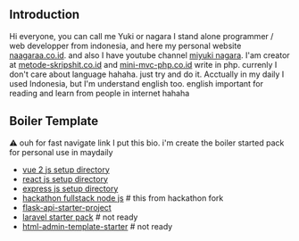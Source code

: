 <!--
**naagaraa/naagaraa** is a ✨ _special_ ✨ repository because its `README.md` (this file) appears on your GitHub profile.

Here are some ideas to get you started:

- 🔭 I’m currently working on ...
- 🌱 I’m currently learning ...
- 👯 I’m looking to collaborate on ...
- 🤔 I’m looking for help with ...
- 💬 Ask me about ...
- 📫 How to reach me: ...
- 😄 Pronouns: ...
- ⚡ Fun fact: ...
-->

<!-- <p align="left">
    <img src="https://gpvc.arturio.dev/naagaraa" alt="profile views">
</p> -->

<!--
[![GitHub Streak](https://github-readme-streak-stats.herokuapp.com?user=naagaraa&theme=highcontrast&hide_border=true)](https://git.io/streak-stats)

-->

<!--
"if make software it's easy, instant and full magic, try build by your self don't look someone for making"
-->

<!--
try writing something :
-  I’m currently used Language PHP and learning PYTHON and Kotlin or Flutter for next FUTURE to mobile apps,
-  I’m currently learning Framewok Laravel, Codeigniter, Flask
-  I’m currently Used Frontend tech stack Boostrap, CSS
-  I’m currently learning english for improve my skill
-->

## Introduction

Hi everyone, you can call me Yuki or nagara I stand alone programmer / web developper from indonesia, and here my personal website [naagaraa.co.id](http://naagaraa.herokuapp.com/). and also I have youtube channel [miyuki nagara](https://www.youtube.com/c/miyukinagara). I'am creator at [metode-skripshit.co.id](https://naagaraa.github.io/documentation-metode-skripsi/) and [mini-mvc-php.co.id](https://nagara.gitbook.io/code-zero-project/) write in php. currenly I don't care about language hahaha. just try and do it. Acctually in my daily I used Indonesia, but I'm understand english too. english important for reading and learn from people in internet hahaha

## Boiler Template

:warning:
ouh for fast navigate link I put this bio. i'm create the boiler started pack for personal use in maydaily

- [vue 2 js setup directory](https://github.com/naagaraa/vuejs-boiler-template)
- [react js setup directory](https://github.com/naagaraa/react-boiler-template)
- [express js setup directory](https://github.com/naagaraa/expressjs-boiler-template)
- [hackathon fullstack node js](https://github.com/sahat/hackathon-starter) # this from hackathon fork
- [flask-api-starter-project](https://github.com/naagaraa/RestAPI-Python-MVC-project)
- [laravel starter pack]() # not ready
- [html-admin-template-starter]() # not ready

